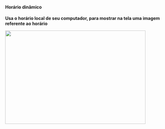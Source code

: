 <h4>Horário dinâmico<h4>
<p>Usa o horário local de seu computador, para mostrar na tela uma imagem referente ao horário<p>
<img src="https://media.giphy.com/media/gcrtYiXScKTgr9o8Tr/giphy.gif" width="450" height="300" />

